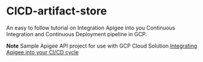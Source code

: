# CICD-artifact-store
An easy to follow tutorial on Integration Apigee into you Continuous Integration and Continuous Deployment pipeline in GCP. 

**Note** Sample Apigee API project for use with GCP Cloud Solution [Integrating Apigee into your CI/CD cycle](TBD)

